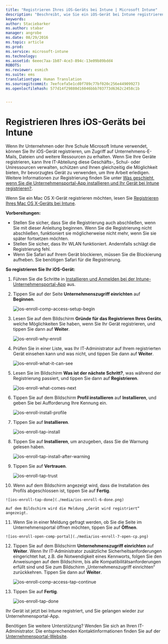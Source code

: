 ```yaml
---
title: "Registrieren Ihres iOS-Geräts bei Intune | Microsoft Intune"
description: "Beschreibt, wie Sie ein iOS-Gerät bei Intune registrieren."
keywords: 
author: Staciebarker
ms.author: stabar
manager: angrobe
ms.date: 08/29/2016
ms.topic: article
ms.prod: 
ms.service: microsoft-intune
ms.technology: 
ms.assetid: 6eeec7aa-1b07-4ce3-894c-13e09b89bdd4
ROBOTS: 
ms.reviewer: esmich
ms.suite: ems
translationtype: Human Translation
ms.sourcegitcommit: 7eefcefa5e1cd0f789c77bf020c256e449099273
ms.openlocfilehash: 577d14f29880d16046bbb703773d6362c2458c1b


---
```



# Registrieren Ihres iOS-Geräts bei Intune

Wenn Ihr Unternehmen oder Ihre Schule Microsoft Intune verwendet, können Sie Ihr iOS-Gerät registrieren, um Zugriff auf Unternehmens-E-Mails, Dateien und weitere Ressourcen zu erhalten. Wenn Sie Ihre Geräte registrieren, kann Ihre IT-Abteilung diese Geschäfts-, Schul- oder Uniressourcen verwalten, schützen und Ihnen gleichzeitig die Möglichkeit bieten, Ihr bevorzugtes Gerät zu verwenden, um Ihre Arbeit erledigen. Weitere Informationen zur Registrierung finden Sie unter [Was geschieht, wenn Sie die Unternehmensportal-App installieren und Ihr Gerät bei Intune registrieren?](what-happens-if-you-install-the-company-portal-app-and-enroll-your-device-in-intune-ios.md).

Wenn Sie ein Mac OS X-Gerät registrieren möchten, lesen Sie [Registrieren Ihres Mac OS X-Geräts bei Intune](enroll-your-device-in-intune-mac-os-x.md).

**Vorbereitungen:**

- Stellen Sie sicher, dass Sie die Registrierung auch abschließen, wenn Sie mit dieser Anleitung beginnen. Wenn Sie die Registrierung nicht abschließen, funktioniert sie möglicherweise nicht mehr, wenn Sie sie später fortsetzen möchten.
- Stellen Sie sicher, dass Ihr WLAN funktioniert. Andernfalls schlägt die Registrierung fehl.
- Wenn Sie Safari auf Ihrem Gerät blockieren, müssen Sie die Blockierung aufheben. Sie benötigen Safari für die Registrierung.


**So registrieren Sie Ihr iOS-Gerät:**

1.  Führen Sie die Schritte in [Installieren und Anmelden bei der Intune-Unternehmensportal-App](install-and-sign-in-to-the-intune-company-portal-app-ios.md) aus.

2. Tippen Sie auf der Seite **Unternehmenszugriff einrichten** auf **Beginnen**.

    ![ios-enroll-comp-access-setup-begin](./media/ios-enroll-1a-comp-access-setup.png)

3. Lesen Sie auf dem Bildschirm **Gründe für das Registrieren Ihres Geräts**, welche Möglichkeiten Sie haben, wenn Sie Ihr Gerät registrieren, und tippen Sie dann auf **Weiter**.

    ![ios-enroll-why-enroll](./media/ios-enroll-1b-why-enroll.png)

4. Prüfen Sie in einer Liste, was Ihr IT-Administrator auf Ihrem registrierten Gerät einsehen kann und was nicht, und tippen Sie dann auf **Weiter**.

    ![ios-enroll-what-it-can-see](./media/ios-enroll-1c-we-care-privacy.png)

5.  Lesen Sie im Bildschirm **Was ist der nächste Schritt?**, was während der Registrierung passiert, und tippen Sie dann auf **Registrieren**.

    ![ios-enroll-what-comes-next](./media/ios-enroll-1d-what-comes-next.png)

6.  Tippen Sie auf dem Bildschirm **Profil installieren** auf **Installieren**, und geben Sie bei Aufforderung Ihre Kennung ein.

    ![ios-enroll-install-profile](./media/ios-enroll-2-mgt-profile-install.png)

7.  Tippen Sie auf **Installieren**.

    ![ios-enroll-tap-install](./media/ios-enroll-3-mgt-profile-install-2.png)    

8.  Tippen Sie auf **Installieren**, um anzugeben, dass Sie die Warnung gelesen haben.

    ![ios-enroll-tap-install-after-warning](./media/ios-enroll-4-warning.png)

9.  Tippen Sie auf **Vertrauen**.

    ![ios-enroll-tap-trust](./media/ios-enroll-5-trust.png)

10.  Wenn auf dem Bildschirm angezeigt wird, dass die Installation des Profils abgeschlossen ist, tippen Sie auf **Fertig**.

    ![ios-enroll-tap-done](./media/ios-enroll-6-done.png)

    Auf dem Bildschirm wird die Meldung „Gerät wird registriert“ angezeigt.

11.  Wenn Sie in einer Meldung gefragt werden, ob Sie die Seite im Unternehmensportal öffnen möchten, tippen Sie auf **Öffnen**.

    ![ios-enroll-open-comp-portal](./media/ios-enroll-7-open-cp.png)

12. Tippen Sie auf dem Bildschirm **Unternehmenszugriff einrichten** auf **Weiter**. Wenn Ihr IT-Administrator zusätzliche Sicherheitsanforderungen eingerichtet hat, z.B. die Notwendigkeit eines Kennworts, folgen Sie den Anweisungen auf dem Bildschirm, bis alle Kompatibilitätsanforderungen erfüllt sind und Sie zum Bildschirm „Unternehmenszugriff einrichten“ zurückkehren. Tippen Sie dann auf **Weiter**.

    ![ios-enroll-comp-access-tap-continue](./media/ios-enroll-8-comp-access-setup-compliance.png)

13. Tippen Sie auf **Fertig**.

    ![ios-enroll-tap-done](./media/ios-enroll-9-comp-access-setup-complete.png)

Ihr Gerät ist jetzt bei Intune registriert, und Sie gelangen wieder zur Unternehmensportal-App.


Benötigen Sie weitere Unterstützung? Wenden Sie sich an Ihren IT-Administrator. Die entsprechenden Kontaktinformationen finden Sie auf der [Unternehmensportal-Website](http://portal.manage.microsoft.com).



<!--HONumber=Oct16_HO2-->


